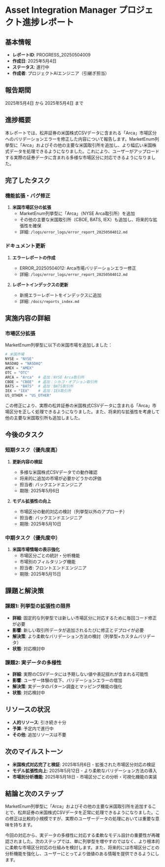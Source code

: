 # Asset Integration Manager プロジェクト進捗レポート

## 基本情報

- **レポートID**: PROGRESS_20250504009
- **作成日**: 2025年5月4日
- **ステータス**: 進行中
- **作成者**: プロジェクトAIエンジニア（引継ぎ担当）

## 報告期間

2025年5月4日 から 2025年5月4日 まで

## 進捗概要

本レポートでは、松井証券の米国株式CSVデータに含まれる「Arca」市場区分へのバリデーションエラーを修正した内容について報告します。MarketEnum列挙型に「Arca」およびその他の主要な米国取引所を追加し、より幅広い米国株式データを処理できるようになりました。これにより、ユーザーがアップロードする実際の証券データに含まれる多様な市場区分に対応できるようになりました。

## 完了したタスク

### 機能拡張・バグ修正

1. **米国市場区分の拡張**
   - MarketEnum列挙型に「Arca」（NYSE Arca取引所）を追加
   - その他の主要な米国取引所（CBOE, BATS, IEX）も追加し、将来的な拡張性を確保
   - 詳細: `/logs/error_logs/error_report_20250504012.md`

### ドキュメント更新

1. **エラーレポートの作成**
   - ERROR_20250504012: Arca市場バリデーションエラー修正
   - 詳細: `/logs/error_logs/error_report_20250504012.md`

2. **レポートインデックスの更新**
   - 新規エラーレポートをインデックスに追加
   - 詳細: `/docs/reports_index.md`

## 実施内容の詳細

### 市場区分拡張

MarketEnum列挙型に以下の米国市場を追加しました：

```python
# 米国市場
NYSE = "NYSE"
NASDAQ = "NASDAQ"
AMEX = "AMEX"
OTC = "OTC"
ARCA = "Arca"  # 追加：NYSE Arca取引所
CBOE = "CBOE"  # 追加：シカゴ・オプション取引所
BATS = "BATS"  # 追加：BATS取引所
IEX = "IEX"    # 追加：IEX取引所
US_OTHER = "US_OTHER"
```

この修正により、実際の松井証券の米国株式CSVデータに含まれる「Arca」市場区分を正しく処理できるようになりました。また、将来的な拡張性を考慮して他の主要な米国取引所も追加しました。

## 今後のタスク

### 短期タスク（優先度高）

1. **更新内容の検証**
   - 多様な米国株式CSVデータでの動作確認
   - 将来的に追加の市場が必要かどうかの評価
   - 担当者: バックエンドエンジニア
   - 期限: 2025年5月6日

2. **モデル拡張性の向上**
   - 市場区分の動的対応の検討（列挙型以外のアプローチ）
   - 担当者: バックエンドエンジニア
   - 期限: 2025年5月10日

### 中期タスク（優先度中）

1. **米国市場情報の表示強化**
   - 市場区分ごとの統計・分析機能
   - 市場別のフィルタリング機能
   - 担当者: フロントエンドエンジニア
   - 期限: 2025年5月15日

## 課題と解決策

### 課題1: 列挙型の拡張性の限界

- **詳細**: 固定的な列挙型では新しい市場区分に対応するために毎回コード修正が必要
- **影響**: 新しい取引所データが追加されるたびに修正とデプロイが必要
- **解決策**: より柔軟なバリデーション方法の検討（列挙型+カスタムバリデータ）
- **状態**: 対応検討中

### 課題2: 実データの多様性

- **詳細**: 実際のCSVデータには予期しない値や表記揺れが含まれる可能性
- **影響**: ユーザー体験の低下、バリデーションエラーの増加
- **解決策**: 実データのパターン調査とマッピング機能の強化
- **状態**: 対応検討中

## リソースの状況

- **人的リソース**: 引き続き十分
- **予算**: 予定内で進行中
- **その他**: 追加リソースは不要

## 次のマイルストーン

- **米国株式対応完了と検証**: 2025年5月6日 - 拡張された市場区分対応の検証
- **モデル拡張性向上**: 2025年5月12日 - より柔軟なバリデーション方法の導入
- **市場別分析機能**: 2025年5月18日 - 市場区分ごとの分析・可視化機能の実装

## 結論と次のステップ

MarketEnum列挙型に「Arca」およびその他の主要な米国取引所を追加することで、松井証券の米国株式CSVデータを正常に処理できるようになりました。この修正は比較的小規模ですが、実際のユーザーデータの処理においては重要な意味を持ちます。

今回の対応から、実データの多様性に対応する柔軟なモデル設計の重要性が再確認されました。次のステップでは、単に列挙型を増やすのではなく、より根本的に柔軟な市場区分対応の仕組みを検討します。また、将来的には市場区分ごとの分析機能を強化し、ユーザーにとってより価値のある情報を提供できるようにします。
